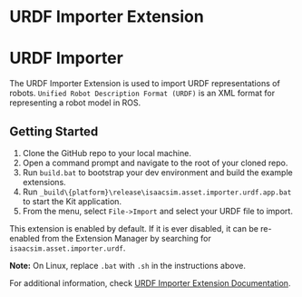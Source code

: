 # URDF Importer Extension
# URDF Importer

The URDF Importer Extension is used to import URDF representations of robots.
`Unified Robot Description Format (URDF)` is an XML format for representing a robot model in ROS.

## Getting Started

1. Clone the GitHub repo to your local machine.
2. Open a command prompt and navigate to the root of your cloned repo.
3. Run `build.bat` to bootstrap your dev environment and build the example extensions.
4. Run `_build\{platform}\release\isaacsim.asset.importer.urdf.app.bat` to start the Kit application.
5. From the menu, select `File->Import` and select your URDF file to import.

This extension is enabled by default. If it is ever disabled, it can be re-enabled from the Extension Manager
by searching for `isaacsim.asset.importer.urdf`.

**Note:** On Linux, replace `.bat` with `.sh` in the instructions above.

For additional information, check [URDF Importer Extension Documentation](https://docs.isaacsim.omniverse.nvidia.com/latest/robot_setup/ext_isaacsim_asset_importer_urdf.html).